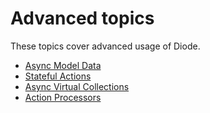 # Advanced topics

These topics cover advanced usage of Diode.

* [Async Model Data](Pot.md)
* [Stateful Actions](PotActions.md)
* [Async Virtual Collections](advanced/PotCollection.md)
* [Action Processors](ActionProcessors.md)
